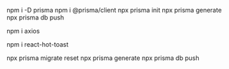 npm i -D prisma
npm i @prisma/client
npx prisma init
npx prisma generate
npx prisma db push

npm i axios

npm i react-hot-toast

npx prisma migrate reset
npx prisma generate
npx prisma db push